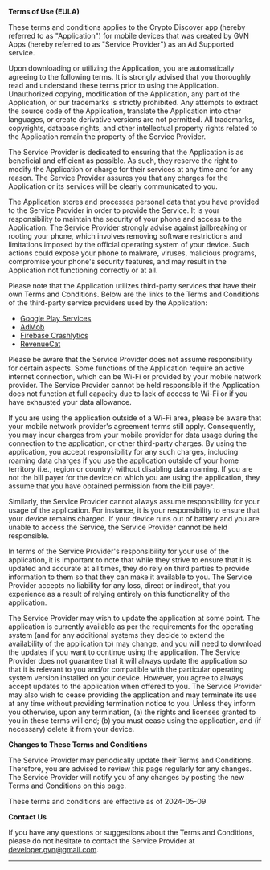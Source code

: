 **Terms of Use (EULA)**

These terms and conditions applies to the Crypto Discover app (hereby referred to as "Application") for mobile devices that was created by GVN Apps (hereby referred to as "Service Provider") as an Ad Supported service.

Upon downloading or utilizing the Application, you are automatically agreeing to the following terms. 
It is strongly advised that you thoroughly read and understand these terms prior to using the Application. 
Unauthorized copying, modification of the Application, any part of the Application, or our trademarks is strictly prohibited. 
Any attempts to extract the source code of the Application, translate the Application into other languages, or create derivative versions are not permitted. 
All trademarks, copyrights, database rights, and other intellectual property rights related to the Application remain the property of the Service Provider.

The Service Provider is dedicated to ensuring that the Application is as beneficial and efficient as possible. 
As such, they reserve the right to modify the Application or charge for their services at any time and for any reason. 
The Service Provider assures you that any charges for the Application or its services will be clearly communicated to you.

The Application stores and processes personal data that you have provided to the Service Provider in order to provide the Service. 
It is your responsibility to maintain the security of your phone and access to the Application. 
The Service Provider strongly advise against jailbreaking or rooting your phone, which involves removing software restrictions and limitations imposed by the official operating system of your device. 
Such actions could expose your phone to malware, viruses, malicious programs, compromise your phone's security features, and may result in the Application not functioning correctly or at all.

Please note that the Application utilizes third-party services that have their own Terms and Conditions. 
Below are the links to the Terms and Conditions of the third-party service providers used by the Application:

*   [Google Play Services](https://policies.google.com/terms)
*   [AdMob](https://developers.google.com/admob/terms)
*   [Firebase Crashlytics](https://firebase.google.com/terms/crashlytics)
*   [RevenueCat](https://www.revenuecat.com/terms)

Please be aware that the Service Provider does not assume responsibility for certain aspects. 
Some functions of the Application require an active internet connection, which can be Wi-Fi or provided by your mobile network provider. 
The Service Provider cannot be held responsible if the Application does not function at full capacity due to lack of access to Wi-Fi or if you have exhausted your data allowance.

If you are using the application outside of a Wi-Fi area, please be aware that your mobile network provider's agreement terms still apply. 
Consequently, you may incur charges from your mobile provider for data usage during the connection to the application, or other third-party charges. 
By using the application, you accept responsibility for any such charges, including roaming data charges if you use the application outside of your home territory (i.e., region or country) without disabling data roaming. 
If you are not the bill payer for the device on which you are using the application, they assume that you have obtained permission from the bill payer.

Similarly, the Service Provider cannot always assume responsibility for your usage of the application. 
For instance, it is your responsibility to ensure that your device remains charged. 
If your device runs out of battery and you are unable to access the Service, the Service Provider cannot be held responsible.

In terms of the Service Provider's responsibility for your use of the application, it is important to note that while they strive to ensure that it is updated and accurate at all times, they do rely on third parties to provide information to them so that they can make it available to you. 
The Service Provider accepts no liability for any loss, direct or indirect, that you experience as a result of relying entirely on this functionality of the application.

The Service Provider may wish to update the application at some point. 
The application is currently available as per the requirements for the operating system (and for any additional systems they decide to extend the availability of the application to) may change, and you will need to download the updates if you want to continue using the application. 
The Service Provider does not guarantee that it will always update the application so that it is relevant to you and/or compatible with the particular operating system version installed on your device. 
However, you agree to always accept updates to the application when offered to you. 
The Service Provider may also wish to cease providing the application and may terminate its use at any time without providing termination notice to you. 
Unless they inform you otherwise, upon any termination, (a) the rights and licenses granted to you in these terms will end; (b) you must cease using the application, and (if necessary) delete it from your device.

**Changes to These Terms and Conditions**

The Service Provider may periodically update their Terms and Conditions. 
Therefore, you are advised to review this page regularly for any changes. 
The Service Provider will notify you of any changes by posting the new Terms and Conditions on this page.

These terms and conditions are effective as of 2024-05-09

**Contact Us**

If you have any questions or suggestions about the Terms and Conditions, please do not hesitate to contact the Service Provider at developer.gvn@gmail.com.

* * *